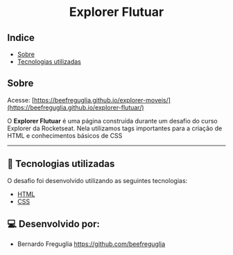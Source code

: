 <h1 align= 'center'>
Explorer Flutuar
</h1>


## Indice

- [Sobre](#-sobre)
- [Tecnologias utilizadas](#-tecnologias-utilizadas)

## Sobre

Acesse: [https://beefreguglia.github.io/explorer-moveis/](https://beefreguglia.github.io/explorer-flutuar/)

O **Explorer Flutuar** é uma página construída durante um desafio do curso Explorer da Rocketseat. Nela utilizamos tags importantes para a criação de HTML e conhecimentos básicos de CSS

---

## 🚀 Tecnologias utilizadas

O desafio foi desenvolvido utilizando as seguintes tecnologias:

- [HTML]()
- [CSS]()

## 💻 Desenvolvido por: 

- Bernardo Freguglia https://github.com/beefreguglia
                  


